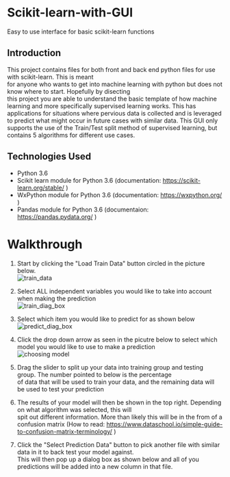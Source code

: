# Scikit-learn-with-GUI
Easy to use interface for basic scikit-learn functions

## Introduction  
This project contains files for both front and back end python files for use with scikit-learn.  This is meant  
for anyone who wants to get into machine learning with python but does not know where to start. Hopefully by disecting  
this project you are able to understand the basic template of how machine learning and more specifically supervised learning 
works. This has applications for situations where pervious data is collected and is leveraged to predict what might occur 
in future cases with similar data. This GUI only supports the use of the Train/Test split method of supervised learning, but  contains 5 algorithms for different use cases.


## Technologies Used  
- Python 3.6  
- Scikit learn module for Python 3.6 (documentation: https://scikit-learn.org/stable/ )  
- WxPython module for Python 3.6 (documentation: https://wxpython.org/ )  
- Pandas module for Python 3.6 (documentaion: https://pandas.pydata.org/ )  

# Walkthrough   
1. Start by clicking the "Load Train Data" button circled in the picture below.  
![train_data](https://user-images.githubusercontent.com/52090139/71197494-bad54d00-225f-11ea-8d64-015bc5cd025c.JPG)  
    
2. Select ALL independent variables you would like to take into account when making the prediction  
![train_diag_box](https://user-images.githubusercontent.com/52090139/71199357-c88cd180-2263-11ea-86fa-0fbd4ea1045d.JPG)
  
3. Select which item you would like to predict for as shown below  
![predict_diag_box](https://user-images.githubusercontent.com/52090139/71199412-e823fa00-2263-11ea-876a-0e2e43794844.JPG)
  
4. Click the drop down arrow as seen in the picutre below to select which model you would like to use to make a prediction  
![choosing model](https://user-images.githubusercontent.com/52090139/71199480-07bb2280-2264-11ea-823a-366fb333470c.JPG)
  
5. Drag the slider to split up your data into training group and testing group. The number pointed to below is the percentage  
of data that will be used to train your data, and the remaining data will be used to test your prediction  

  
6. The results of your model will then be shown in the top right. Depending on what algorithm was selected, this will  
spit out different information. More than likely this will be in the from of a confusion matrix (How to read: https://www.dataschool.io/simple-guide-to-confusion-matrix-terminology/ )  

  
7. Click the "Select Prediction Data" button to pick another file with similar data in it to back test your model against.  
This will then pop up a dialog box as shown below and all of you predictions will be added into a new column in that file.
